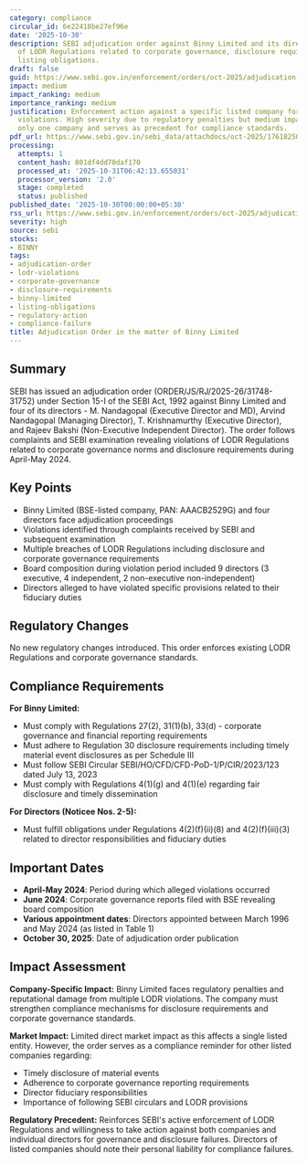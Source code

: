 ```yaml
---
category: compliance
circular_id: 6e22418be27ef96e
date: '2025-10-30'
description: SEBI adjudication order against Binny Limited and its directors for violations
  of LODR Regulations related to corporate governance, disclosure requirements, and
  listing obligations.
draft: false
guid: https://www.sebi.gov.in/enforcement/orders/oct-2025/adjudication-order-in-the-matter-of-binny-limited_97543.html
impact: medium
impact_ranking: medium
importance_ranking: medium
justification: Enforcement action against a specific listed company for multiple LODR
  violations. High severity due to regulatory penalties but medium impact as it affects
  only one company and serves as precedent for compliance standards.
pdf_url: https://www.sebi.gov.in/sebi_data/attachdocs/oct-2025/1761825003244_1.pdf
processing:
  attempts: 1
  content_hash: 801df4dd70daf170
  processed_at: '2025-10-31T06:42:13.655031'
  processor_version: '2.0'
  stage: completed
  status: published
published_date: '2025-10-30T00:00:00+05:30'
rss_url: https://www.sebi.gov.in/enforcement/orders/oct-2025/adjudication-order-in-the-matter-of-binny-limited_97543.html
severity: high
source: sebi
stocks:
- BINNY
tags:
- adjudication-order
- lodr-violations
- corporate-governance
- disclosure-requirements
- binny-limited
- listing-obligations
- regulatory-action
- compliance-failure
title: Adjudication Order in the matter of Binny Limited
---
```


## Summary

SEBI has issued an adjudication order (ORDER/JS/RJ/2025-26/31748-31752) under Section 15-I of the SEBI Act, 1992 against Binny Limited and four of its directors - M. Nandagopal (Executive Director and MD), Arvind Nandagopal (Managing Director), T. Krishnamurthy (Executive Director), and Rajeev Bakshi (Non-Executive Independent Director). The order follows complaints and SEBI examination revealing violations of LODR Regulations related to corporate governance norms and disclosure requirements during April-May 2024.

## Key Points

- Binny Limited (BSE-listed company, PAN: AAACB2529G) and four directors face adjudication proceedings
- Violations identified through complaints received by SEBI and subsequent examination
- Multiple breaches of LODR Regulations including disclosure and corporate governance requirements
- Board composition during violation period included 9 directors (3 executive, 4 independent, 2 non-executive non-independent)
- Directors alleged to have violated specific provisions related to their fiduciary duties

## Regulatory Changes

No new regulatory changes introduced. This order enforces existing LODR Regulations and corporate governance standards.

## Compliance Requirements

**For Binny Limited:**
- Must comply with Regulations 27(2), 31(1)(b), 33(d) - corporate governance and financial reporting requirements
- Must adhere to Regulation 30 disclosure requirements including timely material event disclosures as per Schedule III
- Must follow SEBI Circular SEBI/HO/CFD/CFD-PoD-1/P/CIR/2023/123 dated July 13, 2023
- Must comply with Regulations 4(1)(g) and 4(1)(e) regarding fair disclosure and timely dissemination

**For Directors (Noticee Nos. 2-5):**
- Must fulfill obligations under Regulations 4(2)(f)(ii)(8) and 4(2)(f)(iii)(3) related to director responsibilities and fiduciary duties

## Important Dates

- **April-May 2024**: Period during which alleged violations occurred
- **June 2024**: Corporate governance reports filed with BSE revealing board composition
- **Various appointment dates**: Directors appointed between March 1996 and May 2024 (as listed in Table 1)
- **October 30, 2025**: Date of adjudication order publication

## Impact Assessment

**Company-Specific Impact:**
Binny Limited faces regulatory penalties and reputational damage from multiple LODR violations. The company must strengthen compliance mechanisms for disclosure requirements and corporate governance standards.

**Market Impact:**
Limited direct market impact as this affects a single listed entity. However, the order serves as a compliance reminder for other listed companies regarding:
- Timely disclosure of material events
- Adherence to corporate governance reporting requirements
- Director fiduciary responsibilities
- Importance of following SEBI circulars and LODR provisions

**Regulatory Precedent:**
Reinforces SEBI's active enforcement of LODR Regulations and willingness to take action against both companies and individual directors for governance and disclosure failures. Directors of listed companies should note their personal liability for compliance failures.